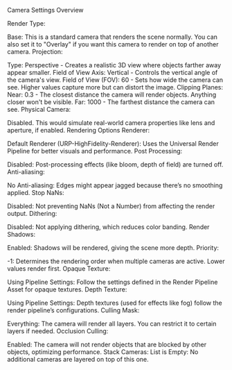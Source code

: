 Camera Settings Overview

Render Type:

Base: This is a standard camera that renders the scene normally. You can also set it to "Overlay" if you want this camera to render on top of another camera.
Projection:

Type: Perspective - Creates a realistic 3D view where objects farther away appear smaller.
Field of View Axis: Vertical - Controls the vertical angle of the camera's view.
Field of View (FOV): 60 - Sets how wide the camera can see. Higher values capture more but can distort the image.
Clipping Planes:
Near: 0.3 - The closest distance the camera will render objects. Anything closer won't be visible.
Far: 1000 - The farthest distance the camera can see.
Physical Camera:

Disabled. This would simulate real-world camera properties like lens and aperture, if enabled.
Rendering Options
Renderer:

Default Renderer (URP-HighFidelity-Renderer): Uses the Universal Render Pipeline for better visuals and performance.
Post Processing:

Disabled: Post-processing effects (like bloom, depth of field) are turned off.
Anti-aliasing:

No Anti-aliasing: Edges might appear jagged because there’s no smoothing applied.
Stop NaNs:

Disabled: Not preventing NaNs (Not a Number) from affecting the render output.
Dithering:

Disabled: Not applying dithering, which reduces color banding.
Render Shadows:

Enabled: Shadows will be rendered, giving the scene more depth.
Priority:

-1: Determines the rendering order when multiple cameras are active. Lower values render first.
Opaque Texture:

Using Pipeline Settings: Follow the settings defined in the Render Pipeline Asset for opaque textures.
Depth Texture:

Using Pipeline Settings: Depth textures (used for effects like fog) follow the render pipeline’s configurations.
Culling Mask:

Everything: The camera will render all layers. You can restrict it to certain layers if needed.
Occlusion Culling:

Enabled: The camera will not render objects that are blocked by other objects, optimizing performance.
Stack
Cameras:
List is Empty: No additional cameras are layered on top of this one.
